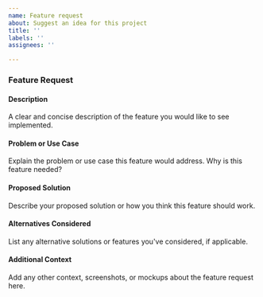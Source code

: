 ```yaml
---
name: Feature request
about: Suggest an idea for this project
title: ''
labels: ''
assignees: ''

---
```


### Feature Request

#### Description
A clear and concise description of the feature you would like to see implemented.

#### Problem or Use Case
Explain the problem or use case this feature would address. Why is this feature needed?

#### Proposed Solution
Describe your proposed solution or how you think this feature should work.

#### Alternatives Considered
List any alternative solutions or features you've considered, if applicable.

#### Additional Context
Add any other context, screenshots, or mockups about the feature request here.
